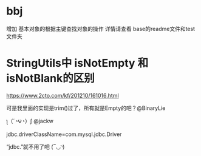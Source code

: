 # bbj
增加 基本对象的根据主键查找对象的操作
详情请查看 base的readme文件和test文件夹

# StringUtils中 isNotEmpty 和isNotBlank的区别
https://www.2cto.com/kf/201210/161016.html

可是我里面的实现是trim()过了，所有就是Empty的吧？@BinaryLie

ʅ（´◔౪◔）ʃ @jackw 

jdbc.driverClassName=com.mysql.jdbc.Driver

“jdbc.”就不用了吧 (‾◡◝)
